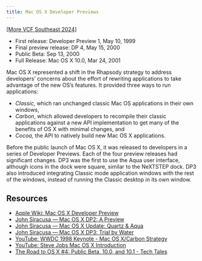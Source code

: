```yaml
---
title: Mac OS X Developer Previews
---
```


[[More VCF Southeast 2024]](/computers/vcfse2024)

- First release: Developer Preview 1, May 10, 1999
- Final preview release: DP 4, May 15, 2000
- Public Beta: Sep 13, 2000
- Full Release: Mac OS X 10.0, Mar 24, 2001

Mac OS X represented a shift in the Rhapsody strategy to address developers’ concerns about the effort of rewriting applications to take advantage of the new OS’s features. It provided three ways to run applications:

- _Classic,_ which ran unchanged classic Mac OS applications in their own windows,
- _Carbon_, which allowed developers to recompile their classic applications against a new API implementation to get many of the benefits of OS X with minimal changes, and
- _Cocoa,_ the API to natively build new Mac OS X applications.

Before the public launch of Mac OS X, it was released to developers in a series of Developer Previews. Each of the four preview releases had significant changes. DP3 was the first to use the Aqua user interface, although icons in the dock were square, similar to the NeXTSTEP dock. DP3 also introduced integrating Classic mode application windows with the rest of the windows, instead of running the Classic desktop in its own window.

## Resources

- [Apple Wiki: Mac OS X Developer Preview](https://apple.fandom.com/wiki/Mac_OS_X_Developer_Preview)
- [John Siracusa — Mac OS X DP2: A Preview](https://archive.arstechnica.com/reviews/4q99/macos-x-dp2/m-macos-x-dp2-1.html)
- [John Siracusa — Mac OS X Update: Quartz & Aqua](https://archive.arstechnica.com/reviews/1q00/macos-x-gui/macos-x-gui-1.html)
- [John Siracusa — Mac OS X DP3: Trial by Water](https://archive.arstechnica.com/reviews/1q00/macos-x-dp3/macos-x-dp3-1.html)
- [YouTube: WWDC 1998 Keynote - Mac OS X/Carbon Strategy](https://www.youtube.com/watch?v=03kTC0Sm7wc)
- [YouTube: Steve Jobs Mac OS X Introduction](https://youtu.be/Ko4V3G4NqII)
- [The Road to OS X #4: Public Beta, 10.0, and 10.1 - Tech Tales](https://overcast.fm/+wCpwbBqbw)
